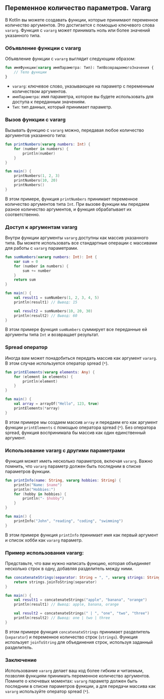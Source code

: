 ## Переменное количество параметров. Vararg

В Kotlin вы можете создавать функции, которые принимают переменное количество аргументов. Это достигается с помощью ключевого слова `vararg`. Функция с `vararg` может принимать ноль или более значений указанного типа.

### Объявление функции с vararg

Объявление функции с `vararg` выглядит следующим образом:

```kotlin
fun имяФункции(vararg имяПараметра: Тип): ТипВозвращаемогоЗначения {
    // Тело функции
}
```

- `vararg`: ключевое слово, указывающее на параметр с переменным количеством аргументов.
- `имяПараметра`: имя параметра, которое вы будете использовать для доступа к переданным значениям.
- `Тип`: тип данных, который принимает параметр.

### Вызов функции с vararg

Вызывать функцию с `vararg` можно, передавая любое количество аргументов указанного типа:

```kotlin
fun printNumbers(vararg numbers: Int) {
    for (number in numbers) {
        println(number)
    }
}

fun main() {
    printNumbers(1, 2, 3)
    printNumbers(10, 20)
    printNumbers()
}
```

В этом примере, функция `printNumbers` принимает переменное количество аргументов типа `Int`. При вызове функции мы передаем разное количество аргументов, и функция обрабатывает их соответственно.

### Доступ к аргументам vararg

Внутри функции аргументы `vararg` доступны как массив указанного типа. Вы можете использовать все стандартные операции с массивами для работы с `vararg` параметрами.

```kotlin
fun sumNumbers(vararg numbers: Int): Int {
    var sum = 0
    for (number in numbers) {
        sum += number
    }
    return sum
}

fun main() {
    val result1 = sumNumbers(1, 2, 3, 4, 5)
    println(result1) // Вывод: 15

    val result2 = sumNumbers(10, 20, 30)
    println(result2) // Вывод: 60
}
```

В этом примере функция `sumNumbers` суммирует все переданные ей аргументы типа `Int` и возвращает результат. 

### Spread оператор

Иногда вам может понадобиться передать массив как аргумент `vararg`. В этом случае используется оператор spread (`*`). 

```kotlin
fun printElements(vararg elements: Any) {
    for (element in elements) {
        println(element)
    }
}

fun main() {
    val array = arrayOf("Hello", 123, true)
    printElements(*array) 
}
```

В этом примере мы создаем массив `array` и передаем его как аргумент функции `printElements` с помощью оператора spread (`*`).  Без оператора spread, функция воспринимала бы массив как один единственный аргумент.

### Использование vararg с другими параметрами

Функция может иметь несколько параметров, включая `vararg`. Важно помнить, что `vararg` параметр должен быть последним в списке параметров функции.

```kotlin
fun printInfo(name: String, vararg hobbies: String) {
    println("Name: $name")
    println("Hobbies:")
    for (hobby in hobbies) {
        println("- $hobby")
    }
}

fun main() {
    printInfo("John", "reading", "coding", "swimming")
}
```

В этом примере функция `printInfo` принимает имя как первый аргумент и список хобби как `vararg` параметр.

### Пример использования vararg: 

Представьте, что вам нужно написать функцию, которая объединяет несколько строк в одну, добавляя разделитель между ними.  

```kotlin
fun concatenateStrings(separator: String = ", ", vararg strings: String): String {
    return strings.joinToString(separator)
}

fun main() {
    val result1 = concatenateStrings("apple", "banana", "orange")
    println(result1) // Вывод: apple, banana, orange

    val result2 = concatenateStrings(" | ", "one", "two", "three")
    println(result2) // Вывод: one | two | three
}
```

В этом примере функция `concatenateStrings` принимает разделитель (`separator`) и переменное количество строк (`strings`). Функция использует `joinToString` для объединения строк, используя заданный разделитель.

### Заключение

Использование `vararg` делает ваш код более гибким и читаемым, позволяя функциям принимать переменное количество аргументов.  Помните о ключевых моментах: `vararg` параметр должен быть последним в списке параметров функции, а для передачи массива как `vararg` используйте оператор spread (`*`). 
